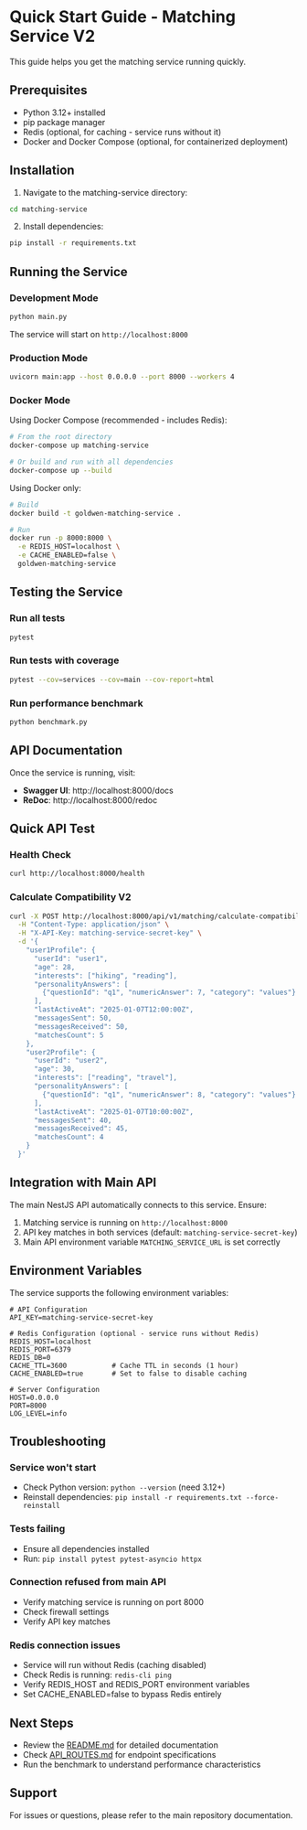 # Quick Start Guide - Matching Service V2

This guide helps you get the matching service running quickly.

## Prerequisites

- Python 3.12+ installed
- pip package manager
- Redis (optional, for caching - service runs without it)
- Docker and Docker Compose (optional, for containerized deployment)

## Installation

1. Navigate to the matching-service directory:
```bash
cd matching-service
```

2. Install dependencies:
```bash
pip install -r requirements.txt
```

## Running the Service

### Development Mode

```bash
python main.py
```

The service will start on `http://localhost:8000`

### Production Mode

```bash
uvicorn main:app --host 0.0.0.0 --port 8000 --workers 4
```

### Docker Mode

Using Docker Compose (recommended - includes Redis):
```bash
# From the root directory
docker-compose up matching-service

# Or build and run with all dependencies
docker-compose up --build
```

Using Docker only:
```bash
# Build
docker build -t goldwen-matching-service .

# Run
docker run -p 8000:8000 \
  -e REDIS_HOST=localhost \
  -e CACHE_ENABLED=false \
  goldwen-matching-service
```

## Testing the Service

### Run all tests
```bash
pytest
```

### Run tests with coverage
```bash
pytest --cov=services --cov=main --cov-report=html
```

### Run performance benchmark
```bash
python benchmark.py
```

## API Documentation

Once the service is running, visit:
- **Swagger UI**: http://localhost:8000/docs
- **ReDoc**: http://localhost:8000/redoc

## Quick API Test

### Health Check
```bash
curl http://localhost:8000/health
```

### Calculate Compatibility V2
```bash
curl -X POST http://localhost:8000/api/v1/matching/calculate-compatibility-v2 \
  -H "Content-Type: application/json" \
  -H "X-API-Key: matching-service-secret-key" \
  -d '{
    "user1Profile": {
      "userId": "user1",
      "age": 28,
      "interests": ["hiking", "reading"],
      "personalityAnswers": [
        {"questionId": "q1", "numericAnswer": 7, "category": "values"}
      ],
      "lastActiveAt": "2025-01-07T12:00:00Z",
      "messagesSent": 50,
      "messagesReceived": 50,
      "matchesCount": 5
    },
    "user2Profile": {
      "userId": "user2",
      "age": 30,
      "interests": ["reading", "travel"],
      "personalityAnswers": [
        {"questionId": "q1", "numericAnswer": 8, "category": "values"}
      ],
      "lastActiveAt": "2025-01-07T10:00:00Z",
      "messagesSent": 40,
      "messagesReceived": 45,
      "matchesCount": 4
    }
  }'
```

## Integration with Main API

The main NestJS API automatically connects to this service. Ensure:

1. Matching service is running on `http://localhost:8000`
2. API key matches in both services (default: `matching-service-secret-key`)
3. Main API environment variable `MATCHING_SERVICE_URL` is set correctly

## Environment Variables

The service supports the following environment variables:

```env
# API Configuration
API_KEY=matching-service-secret-key

# Redis Configuration (optional - service runs without Redis)
REDIS_HOST=localhost
REDIS_PORT=6379
REDIS_DB=0
CACHE_TTL=3600           # Cache TTL in seconds (1 hour)
CACHE_ENABLED=true       # Set to false to disable caching

# Server Configuration
HOST=0.0.0.0
PORT=8000
LOG_LEVEL=info
```

## Troubleshooting

### Service won't start
- Check Python version: `python --version` (need 3.12+)
- Reinstall dependencies: `pip install -r requirements.txt --force-reinstall`

### Tests failing
- Ensure all dependencies installed
- Run: `pip install pytest pytest-asyncio httpx`

### Connection refused from main API
- Verify matching service is running on port 8000
- Check firewall settings
- Verify API key matches

### Redis connection issues
- Service will run without Redis (caching disabled)
- Check Redis is running: `redis-cli ping`
- Verify REDIS_HOST and REDIS_PORT environment variables
- Set CACHE_ENABLED=false to bypass Redis entirely

## Next Steps

- Review the [README.md](README.md) for detailed documentation
- Check [API_ROUTES.md](../API_ROUTES.md) for endpoint specifications
- Run the benchmark to understand performance characteristics

## Support

For issues or questions, please refer to the main repository documentation.
